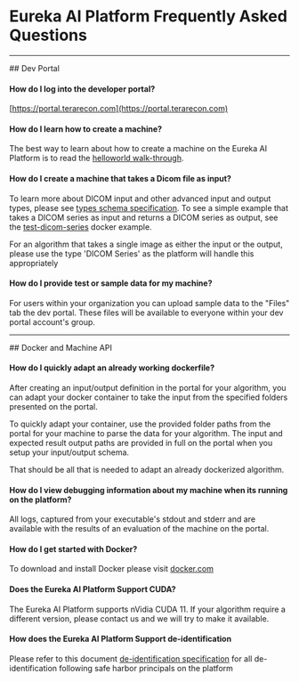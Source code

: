 # Eureka AI Platform Frequently Asked Questions
<hr/> 
## Dev Portal

#### How do I log into the developer portal?
[https://portal.terarecon.com](https://portal.terarecon.com)

#### How do I learn how to create a machine?
The best way to learn about how to create a machine on the Eureka AI Platform is to read the [helloworld walk-through](./walkthrough.md).

#### How do I create a machine that takes a Dicom file as input?
To learn more about DICOM input and other advanced input and output types, please see [types schema specification](types.md).
To see a simple example that takes a DICOM series as input and returns a DICOM series as output,
see the [test-dicom-series](../test-dicom-series) docker example.

For an algorithm that takes a single image as either the input or the output, please use the type 'DICOM Series' as the platform will handle this appropriately 

#### How do I provide test or sample data for my machine?
For users within your organization you can upload sample data to the "Files"
tab the dev portal. These files will be available to everyone within your
dev portal account's group.

<hr/>
## Docker and Machine API

#### How do I quickly adapt an already working dockerfile?
After creating an input/output definition in the portal for your algorithm, you can adapt your docker container to take the input from the specified folders presented on the portal.

To quickly adapt your container, use the provided folder paths from the portal for your machine to parse the data for your algorithm. The input and expected result output paths are provided in full on the portal when you setup your input/output schema.

That should be all that is needed to adapt an already dockerized algorithm.

#### How do I view debugging information about my machine when its running on the platform?
All logs, captured from your executable's stdout and stderr and are available with the results of an evaluation of the machine on the portal.

#### How do I get started with Docker?
To download and install Docker please visit [docker.com](https://docker.com/get-docker)

#### Does the Eureka AI Platform Support CUDA?
The Eureka AI Platform supports nVidia CUDA 11. If your algorithm require a different version, please contact us and we will try to make it available.

#### How does the Eureka AI Platform Support de-identification
Please refer to this document [de-identification specification](EurekaAI_de-id_specification.pdf) for all de-identification following safe harbor principals on the platform